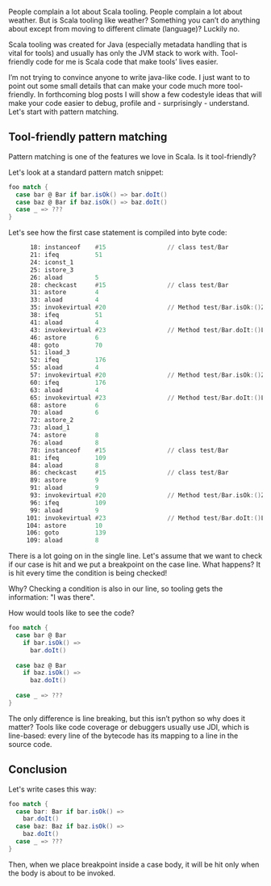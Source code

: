 People complain a lot about Scala tooling. People complain a lot about weather. But is Scala tooling like weather? Something you can’t do anything about except from moving to different climate (language)? Luckily no.

Scala tooling was created for Java (especially metadata handling that is vital for tools) and usually has only the JVM stack to work with. Tool-friendly code for me is Scala code that make tools’ lives easier.

I’m not trying to convince anyone to write java-like code. I just want to to point out some small details that can make your code much more tool-friendly. In forthcoming blog posts I will show a few codestyle ideas that will make your code easier to debug, profile and - surprisingly - understand. Let's start with pattern matching.

## Tool-friendly pattern matching
Pattern matching is one of the features we love in Scala. Is it tool-friendly?

Let's look at a standard pattern match snippet:

```scala
foo match {
  case bar @ Bar if bar.isOk() => bar.doIt()
  case baz @ Bar if baz.isOk() => baz.doIt()
  case _ => ???
} 
```

Let's see how the first case statement is compiled into byte code:

```asm
      18: instanceof    #15                 // class test/Bar
      21: ifeq          51
      24: iconst_1      
      25: istore_3      
      26: aload         5
      28: checkcast     #15                 // class test/Bar
      31: astore        4
      33: aload         4
      35: invokevirtual #20                 // Method test/Bar.isOk:()Z
      38: ifeq          51
      41: aload         4
      43: invokevirtual #23                 // Method test/Bar.doIt:()Ljava/lang/String;
      46: astore        6
      48: goto          70
      51: iload_3       
      52: ifeq          176
      55: aload         4
      57: invokevirtual #20                 // Method test/Bar.isOk:()Z
      60: ifeq          176
      63: aload         4
      65: invokevirtual #23                 // Method test/Bar.doIt:()Ljava/lang/String;
      68: astore        6
      70: aload         6
      72: astore_2      
      73: aload_1       
      74: astore        8
      76: aload         8
      78: instanceof    #15                 // class test/Bar
      81: ifeq          109
      84: aload         8
      86: checkcast     #15                 // class test/Bar
      89: astore        9
      91: aload         9
      93: invokevirtual #20                 // Method test/Bar.isOk:()Z
      96: ifeq          109
      99: aload         9
     101: invokevirtual #23                 // Method test/Bar.doIt:()Ljava/lang/String;
     104: astore        10
     106: goto          139
     109: aload         8
```


There is a lot going on in the single line. Let's assume that we want to check if our case is hit and we put a breakpoint on the case line. What happens? It is hit every time the condition is being checked!

Why? Checking a condition is also in our line, so tooling gets the information: "I was there".

How would tools like to see the code?

```scala
foo match {
  case bar @ Bar 
    if bar.isOk() => 
      bar.doIt()
 
  case baz @ Bar 
    if baz.isOk() => 
      baz.doIt()
 
  case _ => ???
} 
```

The only difference is line breaking, but this isn’t python so why does it matter? Tools like code coverage or debuggers usually use JDI, which is line-based: every line of the bytecode has its mapping to a line in the source code.

## Conclusion

Let's write cases this way:

```scala
foo match {
  case bar: Bar if bar.isOk() =>
    bar.doIt()
  case baz: Baz if baz.isOk() =>
    baz.doIt()
  case _ => ???
}  
```

Then, when we place breakpoint inside a case body, it will be hit only when the body is about to be invoked.
